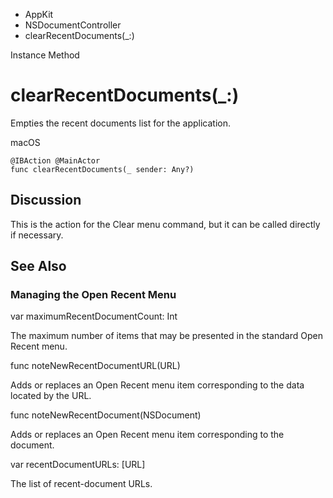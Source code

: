 

- AppKit
- NSDocumentController
-  clearRecentDocuments(\_:) 

Instance Method

# clearRecentDocuments(\_:)

Empties the recent documents list for the application.

macOS

``` source
@IBAction @MainActor
func clearRecentDocuments(_ sender: Any?)
```

## Discussion

This is the action for the Clear menu command, but it can be called directly if necessary.

## See Also

### Managing the Open Recent Menu

var maximumRecentDocumentCount: Int

The maximum number of items that may be presented in the standard Open Recent menu.

func noteNewRecentDocumentURL(URL)

Adds or replaces an Open Recent menu item corresponding to the data located by the URL.

func noteNewRecentDocument(NSDocument)

Adds or replaces an Open Recent menu item corresponding to the document.

var recentDocumentURLs: [URL]

The list of recent-document URLs.


